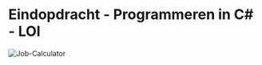 # Eindopdracht - Programmeren in C# - LOI

![Job-Calculator](https://github.com/user-attachments/assets/834db21c-b398-4af8-a59a-1ec69619c82b)

